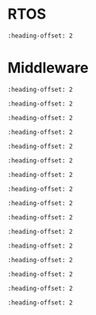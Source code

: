 # RTOS

```{include} /release/commonrn/topics/amazon_freertos_kernel.md
:heading-offset: 2
```

# Middleware

```{include} /release/commonrn/topics/CMSIS_DSP_Library.md
:heading-offset: 2
```

```{include} /release/commonrn/topics/nxp_mcu_boot.md
:heading-offset: 2
```

```{include} /release/commonrn/topics/amazon_corehttp.md
:heading-offset: 2
```

```{include} /release/commonrn/topics/nxp_usb.md
:heading-offset: 2
```

```{include} /release/commonrn/topics/intel_tinycbor.md
:heading-offset: 2
```

```{include} /release/commonrn/topics/nxp_sd_mmc_sdio_card.md
:heading-offset: 2
```

```{include} /release/commonrn/topics/oasis_pkcs11.md
:heading-offset: 2
```

```{include} /release/commonrn/topics/arm_mbedtls.md
:heading-offset: 2
```

```{include} /release/commonrn/topics/adam_dunkels_lwip.md
:heading-offset: 2
```

```{include} /release/commonrn/topics/gabor_kiss_amosi_lvgl.md
:heading-offset: 2
```

```{include} /release/commonrn/topics/nodejs_llhttp.md
:heading-offset: 2
```

```{include} /release/commonrn/topics/christopher_haster_littlefs.md
:heading-offset: 2
```

```{include} /release/commonrn/topics/nxp_freemaster.md
:heading-offset: 2
```

```{include} /release/commonrn/topics/elm_chan_fatfs.md
:heading-offset: 2
```

```{include} /release/commonrn/topics/segger_emwin.md
:heading-offset: 2
```

```{include} /release/commonrn/topics/amazon_aws_iot.md
:heading-offset: 2
```


